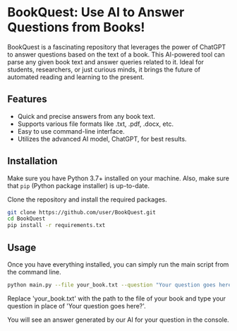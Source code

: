 # BookQuest: Use AI to Answer Questions from Books!

BookQuest is a fascinating repository that leverages the power of ChatGPT to answer questions based on the text of a book. This AI-powered tool can parse any given book text and answer queries related to it. Ideal for students, researchers, or just curious minds, it brings the future of automated reading and learning to the present.

## Features

- Quick and precise answers from any book text.
- Supports various file formats like .txt, .pdf, .docx, etc.
- Easy to use command-line interface.
- Utilizes the advanced AI model, ChatGPT, for best results.

## Installation

Make sure you have Python 3.7+ installed on your machine. Also, make sure that `pip` (Python package installer) is up-to-date.

Clone the repository and install the required packages.

```bash
git clone https://github.com/user/BookQuest.git
cd BookQuest
pip install -r requirements.txt
```

## Usage

Once you have everything installed, you can simply run the main script from the command line.

```bash
python main.py --file your_book.txt --question "Your question goes here?"
```

Replace 'your_book.txt' with the path to the file of your book and type your question in place of 'Your question goes here?'.

You will see an answer generated by our AI for your question in the console.
